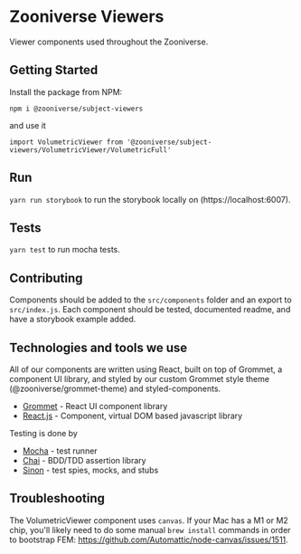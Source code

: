 # Zooniverse Viewers

Viewer components used throughout the Zooniverse.

## Getting Started

Install the package from NPM:

```
npm i @zooniverse/subject-viewers
```

and use it

```
import VolumetricViewer from '@zooniverse/subject-viewers/VolumetricViewer/VolumetricFull'
```

## Run

`yarn run storybook` to run the storybook locally on (https://localhost:6007).

## Tests

`yarn test` to run mocha tests.

## Contributing

Components should be added to the `src/components` folder and an export to `src/index.js`. Each component should be tested, documented readme, and have a storybook example added.

## Technologies and tools we use

All of our components are written using React, built on top of Grommet, a component UI library, and styled by our custom Grommet style theme (@zooniverse/grommet-theme) and styled-components.

- [Grommet](https://v2.grommet.io/components) - React UI component library
- [React.js](https://reactjs.org/) - Component, virtual DOM based javascript library

Testing is done by

- [Mocha](https://mochajs.org/) - test runner
- [Chai](https://www.chaijs.com/) - BDD/TDD assertion library
- [Sinon](https://sinonjs.org) - test spies, mocks, and stubs

## Troubleshooting

The VolumetricViewer component uses `canvas`. If your Mac has a M1 or M2 chip, you'll likely need to do some manual `brew install` commands in order to bootstrap FEM: https://github.com/Automattic/node-canvas/issues/1511.
